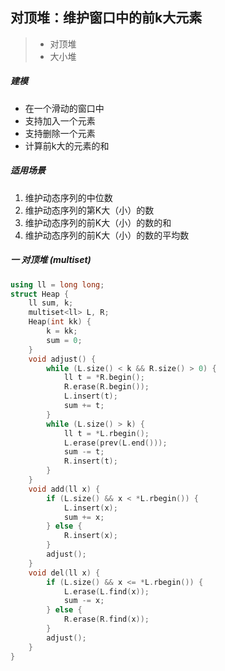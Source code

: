 ## 对顶堆：维护窗口中的前k大元素



> * 对顶堆
> * 大小堆


##### 建模

- 在一个滑动的窗口中
- 支持加入一个元素
- 支持删除一个元素
- 计算前k大的元素的和



##### 适用场景

1. 维护动态序列的中位数
2. 维护动态序列的第K大（小）的数
3. 维护动态序列的前K大（小）的数的和
4. 维护动态序列的前K大（小）的数的平均数



##### 一 对顶堆  (multiset)

```cpp
using ll = long long;
struct Heap {
    ll sum, k;
    multiset<ll> L, R;
    Heap(int kk) {
        k = kk;
        sum = 0;
    }
    void adjust() {
        while (L.size() < k && R.size() > 0) {
            ll t = *R.begin();
            R.erase(R.begin());
            L.insert(t);
            sum += t;
        }
        while (L.size() > k) {
            ll t = *L.rbegin();
            L.erase(prev(L.end()));
            sum -= t;
            R.insert(t);
        }
    }
    void add(ll x) {
        if (L.size() && x < *L.rbegin()) {
            L.insert(x);
            sum += x;
        } else {
            R.insert(x);
        }
        adjust();
    }
    void del(ll x) {
        if (L.size() && x <= *L.rbegin()) {
            L.erase(L.find(x));
            sum -= x;
        } else {
            R.erase(R.find(x));
        }
        adjust();
    }
}
```

